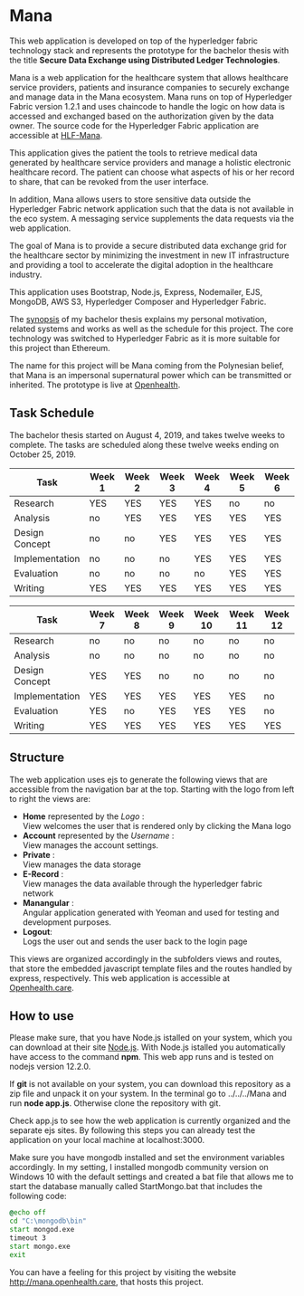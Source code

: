 # Mana
This web application is developed on top of the hyperledger fabric technology stack and represents the prototype for the bachelor thesis with the title __Secure Data Exchange using Distributed Ledger Technologies__.

Mana is a web application for the healthcare system that allows healthcare service providers, patients and insurance companies to securely exchange and manage data in the Mana ecosystem. Mana runs on top of Hyperledger Fabric version 1.2.1 and uses chaincode to handle the logic on how data is accessed and exchanged based on the authorization given by the data owner. The source code for the Hyperledger Fabric application are accessible at [HLF-Mana](https://github.com/basacul/HLF-Mana). 

This application gives the patient the tools to retrieve medical data generated by healthcare service providers and manage a holistic electronic healthcare record. The patient can choose what aspects of his or her record to share, that can be revoked from the user interface.

In addition, Mana allows users to store sensitive data outside the Hyperledger Fabric network application such that the data is not available in the eco system. A messaging service supplements the data requests via the web application.

The goal of Mana is to provide a secure distributed data exchange grid for the healthcare sector by minimizing the investment in new IT infrastructure and providing a tool to accelerate the digital adoption in the healthcare industry.

This application uses Bootstrap, Node.js, Express, Nodemailer, EJS, MongoDB, AWS S3, Hyperledger Composer  and Hyperledger Fabric.

The [synopsis](https://github.com/basacul/Mana/blob/master/documents/Secure_Data_Exchange_Using_Distributed_Ledger_Technologies_Version_0_10.pdf) of my bachelor thesis explains my personal motivation, related systems and works as well as the schedule for this project. The core technology was switched to Hyperledger Fabric as it is more suitable for this project than Ethereum.

The name for this project will be Mana coming from the Polynesian belief, that Mana is an impersonal supernatural power which can be transmitted or inherited. The prototype is live at [Openhealth](http://mana.openhealth.care).

## Task Schedule
The bachelor thesis started on August 4, 2019, and takes twelve weeks to complete. The tasks are scheduled along these twelve weeks ending on October 25, 2019.


| Task           | Week 1 | Week 2 | Week 3 | Week 4 | Week 5 | Week 6 |
| -------------- | ------ | ------ | ------ | ------ | ------ | ------ |
| Research       | YES    | YES    | YES    | YES    | no     | no     |
| Analysis       | no     | YES    | YES    | YES    | YES    | YES    |
| Design Concept | no     | no     | YES    | YES    | YES    | YES    |
| Implementation | no     | no     | no     | YES    | YES    | YES    |
| Evaluation     | no     | no     | no     | no     | YES    | YES    |
| Writing        | YES    | YES    | YES    | YES    | YES    | YES    |


| Task           | Week 7 | Week 8 | Week 9 | Week 10 | Week 11 | Week 12 |
| -------------- | ------ | ------ | ------ | ------- | ------- | ------- |
| Research       | no     | no     | no     | no      | no      | no      |
| Analysis       | no     | no     | no     | no      | no      | no      |
| Design Concept | YES    | YES    | no     | no      | no      | no      |
| Implementation | YES    | YES    | YES    | YES     | YES     | no      |
| Evaluation     | YES    | no     | YES    | YES     | YES     | no      |
| Writing        | YES    | YES    | YES    | YES     | YES     | YES     |

## Structure
The web application uses ejs to generate the following views that are accessible from the navigation bar at the top. Starting with the logo from left to right the views are:

* __Home__ represented by the *Logo* :   
    View welcomes the user that is rendered only by clicking the Mana logo
* __Account__ represented by the *Username* :  
    View manages the account settings.
* __Private__ :  
    View manages the data storage
* __E-Record__ :   
    View manages the data available through the hyperledger fabric network 
* __Manangular__ :  
    Angular application generated with Yeoman and used for testing and development purposes.
* __Logout__:   
    Logs the user out and sends the user back to the login page

This views are organized accordingly in the subfolders views and routes, that store the embedded javascript template files and the routes handled by express, respectively. This web application is accessible at [Openhealth.care](http://mana.openhealth.care/). 

## How to use

Please make sure, that you have Node.js istalled on your system, which you can download at their site [Node.js](https://nodejs.org/en/download/). With Node.js istalled you automatically have access to the command __npm__. This web app runs and is tested on nodejs version 12.2.0.

If __git__ is not available on your system, you can download this repository as a zip file and unpack it on your system. In the terminal go to ../../../Mana and run __node app.js__.  Otherwise clone the repository with git.

Check app.js to see how the web application is currently organized and the separate ejs sites. By following this steps you can already test the application on your local machine at localhost:3000.

Make sure you have mongodb installed and set the environment variables accordingly. In my setting, I installed mongodb community version on Windows 10 with the default settings and created a bat file that allows me to start the database manually called StartMongo.bat that includes the following code:

```bat
@echo off
cd "C:\mongodb\bin"
start mongod.exe
timeout 3
start mongo.exe
exit
```

You can have a feeling for this project by visiting the website http://mana.openhealth.care, that hosts this project.